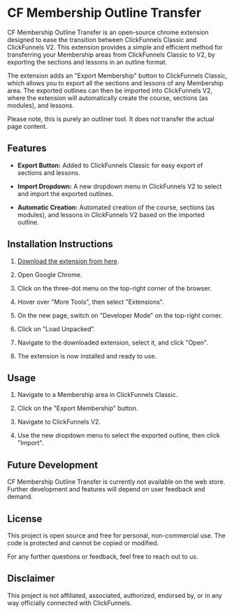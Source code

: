 # CF Membership Outline Transfer

CF Membership Outline Transfer is an open-source chrome extension designed to ease the transition between ClickFunnels Classic and ClickFunnels V2. This extension provides a simple and efficient method for transferring your Membership areas from ClickFunnels Classic to V2, by exporting the sections and lessons in an outline format.

The extension adds an "Export Membership" button to ClickFunnels Classic, which allows you to export all the sections and lessons of any Membership area. The exported outlines can then be imported into ClickFunnels V2, where the extension will automatically create the course, sections (as modules), and lessons.

Please note, this is purely an outliner tool. It does not transfer the actual page content.

## Features

- **Export Button:** Added to ClickFunnels Classic for easy export of sections and lessons.

- **Import Dropdown:** A new dropdown menu in ClickFunnels V2 to select and import the exported outlines.

- **Automatic Creation:** Automated creation of the course, sections (as modules), and lessons in ClickFunnels V2 based on the imported outline.

## Installation Instructions

1. [Download the extension from here](https://github.com/InternetStarship/cf-membership-transfer/raw/main/cf-membership-transfer.zip).

2. Open Google Chrome.

3. Click on the three-dot menu on the top-right corner of the browser.

4. Hover over "More Tools", then select "Extensions".

5. On the new page, switch on "Developer Mode" on the top-right corner.

6. Click on "Load Unpacked".

7. Navigate to the downloaded extension, select it, and click "Open".

8. The extension is now installed and ready to use.

## Usage

1. Navigate to a Membership area in ClickFunnels Classic.

2. Click on the "Export Membership" button.

3. Navigate to ClickFunnels V2.

4. Use the new dropdown menu to select the exported outline, then click "Import".

## Future Development

CF Membership Outline Transfer is currently not available on the web store. Further development and features will depend on user feedback and demand.

## License

This project is open source and free for personal, non-commercial use. The code is protected and cannot be copied or modified.

For any further questions or feedback, feel free to reach out to us.

## Disclaimer

This project is not affiliated, associated, authorized, endorsed by, or in any way officially connected with ClickFunnels.
